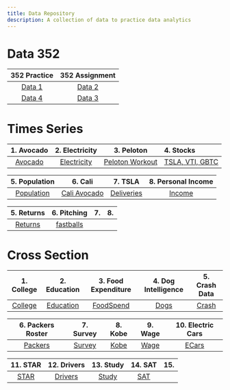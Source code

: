 ```yaml
---
title: Data Repository
description: A collection of data to practice data analytics
---
```


# Data 352

|352 Practice|352 Assignment|
|:-:|:-:|
|[Data 1](Data1.html)|[Data 2](Data2.html)|
|[Data 4](Data4.html)|[Data 3](Data3.html)|

# Times Series

|1. Avocado|2. Electricity|3. Peloton|4. Stocks|
|:--------:|:------:|:--------:|:--------|
|[Avocado](avocado2020.csv)|[Electricity](ElectricityBill.csv)|[Peloton Workout](peloton.csv)|[TSLA, VTI, GBTC](Stocks.csv)|

|5. Population|6. Cali|7. TSLA|8. Personal Income|
|:-----------:|:------:|:--------:|:-------:|
|[Population](Population.csv)|[Cali Avocado](CaliforniaAvocado.csv)|[Deliveries](tsla_deliveries.csv)|[Income](PersonalIncome.csv)|

|5. Returns|6. Pitching|7. |8. |
|:-----------:|:------:|:--------:|:-------:|
|[Returns](returns.csv)|[fastballs](fastballs.csv)|

# Cross Section

|1. College|2. Education|3. Food Expenditure|4. Dog Intelligence|5. Crash Data|
|:--------:|:----------:|:-----------------:|:-----------------:|:-----------:|
|[College](College.csv)|[Education](Education.csv)|[FoodSpend](FoodSpend.csv)|[Dogs](dog_intelligence.csv)|[Crash](Crash.csv)|

|6. Packers Roster|7. Survey|8. Kobe|9. Wage|10. Electric Cars|
|:--------:|:----------:|:-----------------:|:-----------------:|:-----------:|
|[Packers](Packers.csv)|[Survey](Survey_Raw.csv)|[Kobe](Kobe.csv)|[Wage](Wage.csv)|[ECars](Electric.csv)|

|11. STAR|12. Drivers|13. Study|14. SAT|15. |
|:--------:|:----------:|:-----------------:|:-----------------:|:-----------:|
|[STAR](STAR.csv)|[Drivers](Drivers.csv)|[Study](study.csv)|[SAT](SAT.csv)|

